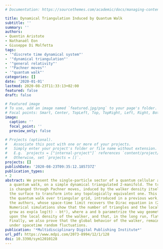```yaml
---
# Documentation: https://sourcethemes.com/academic/docs/managing-content/

title: Dynamical Triangulation Induced by Quantum Walk
subtitle: ''
summary: ''
authors:
- Quentin Aristote
- Nathanaël Eon
- Giuseppe Di Molfetta
tags:
- '"discrete time dynamical system"'
- '"dynamical triangulation"'
- '"general relativity"'
- '"Pachner moves"'
- '"quantum walk"'
categories: []
date: '2020-01-01'
lastmod: 2020-08-23T11:33:13+02:00
featured: false
draft: false

# Featured image
# To use, add an image named `featured.jpg/png` to your page's folder.
# Focal points: Smart, Center, TopLeft, Top, TopRight, Left, Right, BottomLeft, Bottom, BottomRight.
image:
  caption: ''
  focal_point: ''
  preview_only: false

# Projects (optional).
#   Associate this post with one or more of your projects.
#   Simply enter your project's folder or file name without extension.
#   E.g. `projects = ["internal-project"]` references `content/project/deep-learning/index.md`.
#   Otherwise, set `projects = []`.
projects: []
publishDate: '2020-08-23T09:35:12.185737Z'
publication_types:
- 2
abstract: We present the single-particle sector of a quantum cellular automaton, namely
  a quantum walk, on a simple dynamical triangulated 2-manifold. The triangulation
  is changed through Pachner moves, induced by the walker density itself, allowing
  the surface to transform into any topologically equivalent one. This model extends
  the quantum walk over triangular grid, introduced in a previous work, by one of
  the authors, whose space-time limit recovers the Dirac equation in (2+1)-dimensions.
  Numerical simulations show that the number of triangles and the local curvature
  grow as exp(a log(t) - bt²), where a and b parametrize the way geometry changes
  upon the local density of the walker, and that, in the long run, flatness emerges.
  Finally, we also prove that the global behavior of the walker, remains the same
  under spacetime random fluctuations.
publication: '*Multidisciplinary Digital Publishing Institute*'
url_pdf: https://www.mdpi.com/2073-8994/12/1/128
doi: 10.3390/sym12010128
---
```

